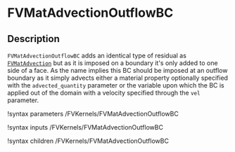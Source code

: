 # FVMatAdvectionOutflowBC

## Description

`FVMatAdvectionOutflowBC` adds an identical type of residual as
[`FVMatAdvection`](/FVMatAdvection.md) but as it is imposed on a boundary it's
only added to one side of a face. As the name implies this BC should be imposed
at an outflow boundary as it simply advects either a material property
optionally specified with the `advected_quantity` parameter or the variable upon
which the BC is applied out of the domain with a velocity specified through the
`vel` parameter.

!syntax parameters /FVKernels/FVMatAdvectionOutflowBC

!syntax inputs /FVKernels/FVMatAdvectionOutflowBC

!syntax children /FVKernels/FVMatAdvectionOutflowBC

